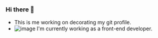 ### Hi there 👋
- This is me working on decorating my git profile.
- ![image](https://github.com/justonelife/justonelife/assets/51232550/024a6e33-a294-40b7-ab5f-1c855e6e66e0) I'm currently working as a front-end developer.


<!--
**justonelife/justonelife** is a ✨ _special_ ✨ repository because its `README.md` (this file) appears on your GitHub profile.

Here are some ideas to get you started:

- 🔭 I’m currently working on ...
- 🌱 I’m currently learning ...
- 👯 I’m looking to collaborate on ...
- 🤔 I’m looking for help with ...
- 💬 Ask me about ...
- 📫 How to reach me: ...
- 😄 Pronouns: ...
- ⚡ Fun fact: ...
-->
